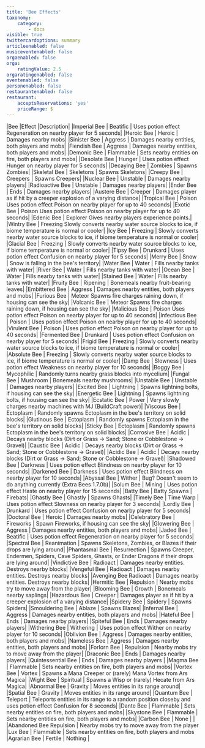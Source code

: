 ```yaml
---
title: 'Bee Effects'
taxonomy:
    category:
        - docs
visible: true
twittercardoptions: summary
articleenabled: false
musiceventenabled: false
orgaenabled: false
orga:
    ratingValue: 2.5
orgaratingenabled: false
eventenabled: false
personenabled: false
restaurantenabled: false
restaurant:
    acceptsReservations: 'yes'
    priceRange: $
---
```


 |Bee   |Effect  |Description|
 |Imperial Bee |	Beatific |	Uses potion effect Regeneration on nearby player for 5 seconds|
 |Heroic Bee |	Heroic |	Damages nearby mobs|
 |Sinister Bee |	Aggress |	Damages nearby entities, both players and mobs|
 |Fiendish Bee |	Aggress |	Damages nearby entities, both players and mobs|
 |Demonic Bee	| Flammable |	Sets nearby entities on fire, both players and mobs|
 |Desolate Bee |	Hunger |	Uses potion effect Hunger on nearby player for 5 seconds|
 |Decaying Bee |	Zombies |	Spawns Zombies|
 |Skeletal Bee |	Skeletons | Spawns Skeletons|
 |Creepy Bee |	Creepers |	Spawns Creepers|
 |Nuclear Bee |	Unstable |	Damages nearby players|
 |Radioactive Bee |	Unstable |	Damages nearby players|
 |Ender Bee |	Ends |	Damages nearby players|
 |Austere Bee |	Creeper |	Damages player as if hit by a creeper explosion of a varying distance|
 |Tropical Bee |	Poison	Uses potion effect Poison on nearby player for up to 40 seconds|
 |Exotic Bee |	Poison	Uses potion effect Poison on nearby player for up to 40 seconds|
 |Edenic Bee |	Explorer	Gives nearby players experience points.|
 |Wintry Bee |	Freezing	Slowly converts nearby water source blocks to ice, if biome temperature is normal or cooler|
 |Icy Bee |	Freezing |	Slowly converts nearby water source blocks to ice, if biome temperature is normal or cooler|
 |Glacial Bee |	Freezing |	Slowly converts nearby water source blocks to ice, if biome temperature is normal or cooler|
 |Tipsy Bee |	Drunkard |	Uses potion effect Confusion on nearby player for 5 seconds|
 |Merry Bee |	Snow |	Snow is falling in the bee's territory|
 |Water Bee |	Water |	Fills nearby tanks with water|
 |River Bee |	Water |	Fills nearby tanks with water|
 |Ocean Bee |	Water |	Fills nearby tanks with water|
 |Stained Bee |	Water |	Fills nearby tanks with water|
 |Fruity Bee |	Ripening |	Bonemeals nearby fruit-bearing leaves|
 |Embittered Bee |	Aggress |	Damages nearby entities, both players and mobs|
 |Furious Bee |	Meteor	Spawns fire charges raining down, if housing can see the sky|
 |Volcanic Bee |	Meteor	Spawns fire charges raining down, if housing can see the sky|
 |Malicious Bee |	Poison	Uses potion effect Poison on nearby player for up to 40 seconds|
 |Infectious Bee |	Poison |	Uses potion effect Poison on nearby player for up to 40 seconds|
 |Virulent Bee |	Poison |	Uses potion effect Poison on nearby player for up to 40 seconds|
 |Fermented Bee |	Drunkard |	Uses potion effect Confusion on nearby player for 5 seconds|
 |Frigid Bee |	Freezing |	Slowly converts nearby water source blocks to ice, if biome temperature is normal or cooler|
 |Absolute Bee |	Freezing |	Slowly converts nearby water source blocks to ice, if biome temperature is normal or cooler|
 |Damp Bee |	Slowness |	Uses potion effect Weakness on nearby player for 10 seconds|
 |Boggy Bee |	Mycophilic |	Randomly turns nearby grass blocks into mycelium|
 |Fungal Bee |	Mushroom |	Bonemeals nearby mushrooms|
 |Unstable Bee |	Unstable |	Damages nearby players|
 |Excited Bee |	Lightning |	Spawns lightning bolts, if housing can see the sky|
 |Energetic Bee |	Lightning |	Spawns lightning bolts, if housing can see the sky|
 |Ecstatic Bee |	Power |	Very slowly charges nearby machines with MJ (BuildCraft power)|
 |Viscous Bee |	Ectoplasm |	Randomly spawns Ectoplasm in the bee's territory on solid blocks|
 |Glutinous Bee |	Ectoplasm |	Randomly spawns Ectoplasm in the bee's territory on solid blocks|
 |Sticky Bee |	Ectoplasm |	Randomly spawns Ectoplasm in the bee's territory on solid blocks|
 |Corrosive Bee |	Acidic |	Decays nearby blocks (Dirt or Grass -> Sand; Stone or Cobblestone -> Gravel)|
 |Caustic Bee |	Acidic |	Decays nearby blocks (Dirt or Grass -> Sand; Stone or Cobblestone -> Gravel)|
 |Acidic Bee |	Acidic |	Decays nearby blocks (Dirt or Grass -> Sand; Stone or Cobblestone -> Gravel)|
 |Shadowed Bee |	Darkness |	Uses potion effect Blindness on nearby player for 10 seconds|
 |Darkened Bee |	Darkness |	Uses potion effect Blindness on nearby player for 10 seconds|
 |Abyssal Bee |	Wither |	Bug? Doesn't seem to do anything currently (Extra Bees 1.7.0b)|
 |Solum Bee |	Mining |	Uses potion effect Haste on nearby player for 15 seconds|
 |Batty Bee |	Batty	Spawns | Firebats|
 |Ghastly Bee |	Ghastly |	Spawns Ghasts|
 |Timely Bee |	Time Warp |	Uses potion effect Slowness on nearby player for 3 seconds|
 |Lordly Bee |	Drunkard |	Uses potion effect Confusion on nearby player for 5 seconds|
 |Doctoral Bee |	Heroic |	Damages nearby mobs|
 |Celebratory Bee	| Fireworks |	Spawn Fireworks, if housing can see the sky|
 |Glowering Bee |	Aggress |	Damages nearby entities, both players and mobs|
 |Jaded Bee |	Beatific |	Uses potion effect Regeneration on nearby player for 5 seconds|
 |Spectral Bee |	Reanimation |	Spawns Skeletons, Zombies, or Blazes if their drops are lying around|
 |Phantasmal Bee |	Resurrection |	Spawns Creeper, Endermen, Spiders, Cave Spiders, Ghasts, or Ender Dragons if their drops are lying around|
 |Vindictive Bee |	Radioact |	Damages nearby entities. Destroys nearby blocks|
 |Vengeful Bee |	Radioact |	Damages nearby entities. Destroys nearby blocks|
 |Avenging Bee	Radioact |	Damages nearby entities. Destroys nearby blocks|
 |Hermitic Bee |	Repulsion |	Nearby mobs try to move away from the player|
 |Blooming Bee |	Growth |	Bonemeals nearby saplings|
 |Hazardous Bee |	Creeper |	Damages player as if hit by a creeper explosion of a varying distance|
 |Spidery Bee |	Spidery	| Spawns Spiders|
 |Smouldering Bee	| Ablaze |	Spawns Blazes|
 |Infernal Bee |	Aggress |	Damages nearby entities, both players and mobs|
 |Hateful Bee |	Ends |	Damages nearby players|
 |Spiteful Bee |	Ends |	Damages nearby players|
 |Withering Bee |	Withering |	Uses potion effect Wither on nearby player for 10 seconds|
 |Oblivion Bee |	Aggress |	Damages nearby entities, both players and mobs|
 |Nameless Bee |	Aggress |	Damages nearby entities, both players and mobs|
 |Forlorn Bee	| Repulsion	| Nearby mobs try to move away from the player|
 |Draconic Bee |	Ends |	Damages nearby players|
 |Quintessential Bee |	Ends |	Damages nearby players |
 |Magma Bee |	Flammable |	Sets nearby entities on fire, both players and mobs|
 |Vortex Bee |	Vortex |	Spawns a Mana Creeper or (rarely) Mana Vortex from Ars Magica|
 |Wight Bee |	Spiritual |	Spawns a Wisp or (rarely) Hecate from Ars Magica|
 |Abnormal Bee |	Gravity |	Moves entities in its range around|
 |Spatial Bee |	Gravity |	Moves entities in its range around|
 |Quantum Bee |	Teleport |	Teleports entities in its range to a random position closeby and uses potion effect Confusion for 8 seconds|
 |Dante Bee |	Flammable |	Sets nearby entities on fire, both players and mobs|
 |Skystone Bee |	Flammable |	Sets nearby entities on fire, both players and mobs|
 |Carbon Bee |	None	| |
 |Abandoned Bee	Repulsion |	Nearby mobs try to move away from the player
 |Lux Bee |	Flammable |	Sets nearby entities on fire, both players and mobs
 |Agrarian Bee |	Fertile	| Nothing |